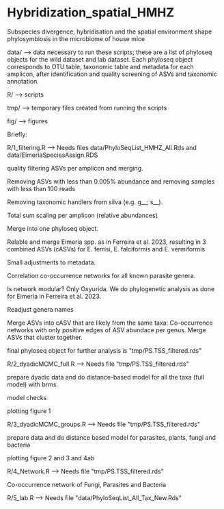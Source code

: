 # Hybridization_spatial_HMHZ
Subspecies divergence, hybridisation and the spatial environment shape phylosymbiosis in the microbiome of house mice


data/ --> data necessary to run these scripts; these are a list of phyloseq objects for the wild dataset and lab dataset. Each phyloseq object corresponds to OTU table, taxonomic table and metadata for each amplicon, after identification and quality screening of ASVs and taxonomic annotation.

R/ --> scripts

tmp/ --> temporary files created from running the scripts

fig/ --> figures


Briefly:

R/1_filtering.R --> Needs files data/PhyloSeqList_HMHZ_All.Rds and data/EimeriaSpeciesAssign.RDS

quality filtering ASVs per amplicon and merging.

Removing ASVs with less than 0.005% abundance and removing samples with less than 100 reads

Removing taxonomic handlers from silva (e.g. g__; s__).

Total sum scaling per amplicon (relative abundances)

Merge into one phyloseq object.

Relable and merge Eimeria spp. as in Ferreira et al. 2023, resulting in 3 combined ASVs (cASVs) for E. ferrisi, E. falciformis and E. vermiformis

Small adjustments to metadata.

Correlation co-occurrence networks for all known parasite genera.

Is network modular? Only Oxyurida. We do phylogenetic analysis as done for Eimeria in Ferreira et al. 2023.

Readjust genera names

Merge ASVs into cASV that are likely from the same taxa:
Co-occurrence networks with only positive edges of ASV abundace per genus. Merge ASVs that cluster together.

final phyloseq object for further analysis is "tmp/PS.TSS_filtered.rds"

R/2_dyadicMCMC_full.R --> Needs file "tmp/PS.TSS_filtered.rds"

prepare dyadic data and do distance-based model for all the taxa (full model) with brms.

model checks

plotting figure 1


R/3_dyadicMCMC_groups.R --> Needs file "tmp/PS.TSS_filtered.rds"

prepare data and do distance based model for parasites, plants, fungi and bacteria

plotting figure 2 and 3 and 4ab

R/4_Network.R --> Needs file "tmp/PS.TSS_filtered.rds"

Co-occurrence network of Fungi, Parasites and Bacteria

R/5_lab.R --> Needs file "data/PhyloSeqList_All_Tax_New.Rds"

